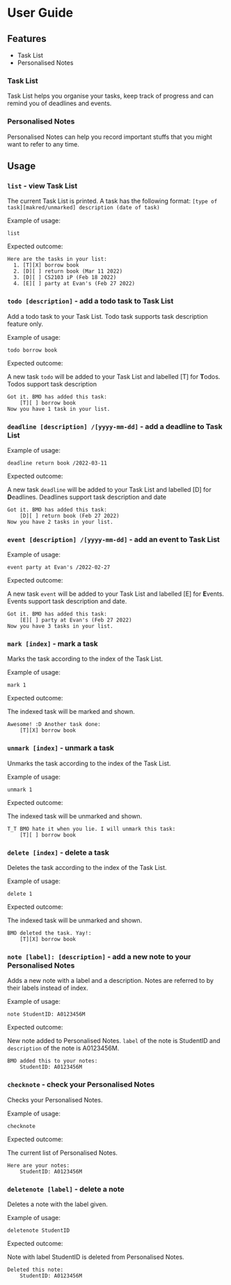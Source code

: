 # User Guide

## Features 
- Task List
- Personalised Notes

### Task List

Task List helps you organise your tasks, keep track of progress and can remind you of deadlines and events.

### Personalised Notes

Personalised Notes can help you record important stuffs that you might want to refer to any time. 

## Usage

### `list` - view Task List

The current Task List is printed. A task has the following format:
`[type of task][makred/unmarked] description (date of task)` 

Example of usage:

`list`

Expected outcome:

```
Here are the tasks in your list:
  1. [T][X] borrow book
  2. [D][ ] return book (Mar 11 2022)
  3. [D][ ] CS2103 iP (Feb 18 2022)
  4. [E][ ] party at Evan's (Feb 27 2022)
```



### `todo [description]` - add a todo task to Task List

Add a todo task to your Task List. Todo task supports task description feature only.

Example of usage:

`todo borrow book`

Expected outcome:

A new task `todo` will be added to your Task List and labelled [T] for **T**odos. Todos support task description 

```
Got it. BMO has added this task:
    [T][ ] borrow book
Now you have 1 task in your list.
```



### `deadline [description] /[yyyy-mm-dd]` - add a deadline to Task List

Example of usage: 

`deadline return book /2022-03-11`

Expected outcome:

A new task `deadline` will be added to your Task List and labelled [D] for **D**eadlines. Deadlines support task description and date

```
Got it. BMO has added this task:
    [D][ ] return book (Feb 27 2022)
Now you have 2 tasks in your list.
```



### `event [description] /[yyyy-mm-dd]` - add an event to Task List

Example of usage:

`event party at Evan's /2022-02-27`

Expected outcome:

A new task `event` will be added to your Task List and labelled [E] for **E**vents. Events support task description and date.

```
Got it. BMO has added this task:
    [E][ ] party at Evan's (Feb 27 2022)
Now you have 3 tasks in your list.
```



### `mark [index]` - mark a task

Marks the task according to the index of the Task List.

Example of usage:

`mark 1`

Expected outcome:

The indexed task will be marked and shown.

```
Awesome! :D Another task done:
    [T][X] borrow book
```



### `unmark [index]` - unmark a task

Unmarks the task according to the index of the Task List.

Example of usage:

`unmark 1`

Expected outcome:

The indexed task will be unmarked and shown.

```
T_T BMO hate it when you lie. I will unmark this task:
    [T][ ] borrow book
```



### `delete [index]` - delete a task

Deletes the task according to the index of the Task List.

Example of usage:

`delete 1`

Expected outcome:

The indexed task will be unmarked and shown.

```
BMO deleted the task. Yay!:
    [T][X] borrow book
```



### `note [label]: [description]` - add a new note to your Personalised Notes

Adds a new note with a label and a description. Notes are referred to by their labels instead of index.

Example of usage:

`note StudentID: A0123456M`

Expected outcome:

New note added to Personalised Notes. `label` of the note is StudentID and `description` of the note is A0123456M. 

```
BMO added this to your notes:
    StudentID: A0123456M
```



### `checknote` - check your Personalised Notes

Checks your Personalised Notes.

Example of usage:

`checknote`

Expected outcome:

The current list of Personalised Notes.

```
Here are your notes:
    StudentID: A0123456M
```



### `deletenote [label]` - delete a note

Deletes a note with the label given.

Example of usage:

`deletenote StudentID`

Expected outcome:

Note with label StudentID is deleted from Personalised Notes.

```
Deleted this note:
    StudentID: A0123456M
```